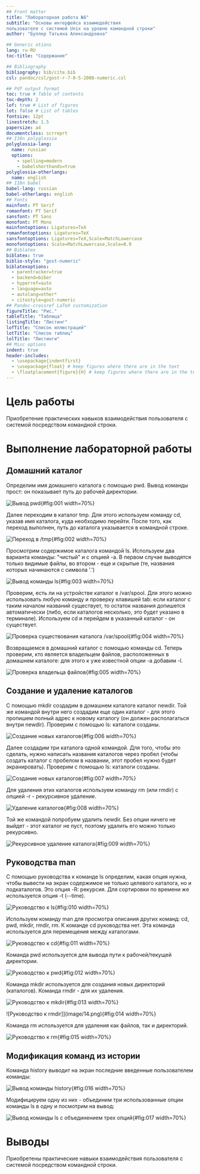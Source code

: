 ```yaml
---
## Front matter
title: "Лабораторная работа №6"
subtitle: "Основы интерфейса взаимодействия
пользователя с системой Unix на уровне командной строки"
author: "Буллер Татьяна Александровна"

## Generic otions
lang: ru-RU
toc-title: "Содержание"

## Bibliography
bibliography: bib/cite.bib
csl: pandoc/csl/gost-r-7-0-5-2008-numeric.csl

## Pdf output format
toc: true # Table of contents
toc-depth: 2
lof: true # List of figures
lot: false # List of tables
fontsize: 12pt
linestretch: 1.5
papersize: a4
documentclass: scrreprt
## I18n polyglossia
polyglossia-lang:
  name: russian
  options:
	- spelling=modern
	- babelshorthands=true
polyglossia-otherlangs:
  name: english
## I18n babel
babel-lang: russian
babel-otherlangs: english
## Fonts
mainfont: PT Serif
romanfont: PT Serif
sansfont: PT Sans
monofont: PT Mono
mainfontoptions: Ligatures=TeX
romanfontoptions: Ligatures=TeX
sansfontoptions: Ligatures=TeX,Scale=MatchLowercase
monofontoptions: Scale=MatchLowercase,Scale=0.9
## Biblatex
biblatex: true
biblio-style: "gost-numeric"
biblatexoptions:
  - parentracker=true
  - backend=biber
  - hyperref=auto
  - language=auto
  - autolang=other*
  - citestyle=gost-numeric
## Pandoc-crossref LaTeX customization
figureTitle: "Рис."
tableTitle: "Таблица"
listingTitle: "Листинг"
lofTitle: "Список иллюстраций"
lotTitle: "Список таблиц"
lolTitle: "Листинги"
## Misc options
indent: true
header-includes:
  - \usepackage{indentfirst}
  - \usepackage{float} # keep figures where there are in the text
  - \floatplacement{figure}{H} # keep figures where there are in the text
---
```


# Цель работы

Приобретение практических навыков взаимодействия пользователя с системой посредством командной строки.

# Выполнение лабораторной работы

## Домашний каталог

Определим имя домашнего каталога с помощью pwd. Вывод команды прост: он показывает путь до рабочей директории.

![Вывод pwd](image/1.png){#fig:001 width=70%}

Далее переходим в каталог tmp. Для этого используем команду cd, указав имя каталога, куда необходимо перейти. После того, как переход выполнен, путь до каталога указывается в командной строке.

![Переход в /tmp](image/2.png){#fig:002 width=70%}

Просмотрим содержимое каталога командой ls. Используем два варианта команды: "чистый" и с опцией -а. В первом случае выводятся только видимые файлы, во втором - еще и скрытые (те, названия которых начинаются с символа '.')

![Вывод команды ls](image/3.png){#fig:003 width=70%}

Проверим, есть ли на устройстве каталог е /var/spool. Для этого можно использовать любую команду и проверку клавишей tab: если каталог с таким началом названий существует, то остаток названия допишется автоматически (либо, если каталогов несколько, это будет указано в терминале). Используем cd и перейдем в указанный каталог - он существует.

![Проверка существования каталога /var/spool](image/4.png){#fig:004 width=70%}

Возвращаемся в домашний каталог с помощью команды cd. Теперь проверим, кто является владельцем файлов, расположенных в домашнем каталоге: для этого к уже известной опции -а добавим -l.

![Проверка владельца файлов](image/5.png){#fig:005 width=70%}

## Создание и удаление каталогов

С помощью mkdir создадим в домашнем каталоге каталог newdir. Той же командой внутри него создадим еще один каталог - для этого пропишем полный адрес к новому каталогу (он должен располагаться внутри newdir). Проверим с помощью ls: каталоги созданы.

![Создание новых каталогов](image/6.png){#fig:006 width=70%}

Далее создадим три каталога одной командой. Для того, чтобы это сделать, нужно написать названия каталогов через пробел (чтобы создать каталог с пробелом в названии, этот пробел нужно будет экранировать). Проверим с помощью ls: каталоги созданы.

![Создание новых каталогов](image/7.png){#fig:007 width=70%}

Для удаления этих каталогов используем команду rm (или rmdir) с опцией -r - рекурсивное удаление.

![Удаление каталогов](image/8.png){#fig:008 width=70%}

Той же командой попробуем удалить newdir. Без опции ничего не выйдет - этот каталог не пуст, поэтому удалить его можно только рекурсивно.

![Рекурсивное удаление каталога](image/9.png){#fig:009 width=70%}

## Руководства man

С помощью руководства к команде ls определим, какая опция нужна, чтобы вывести на экран содержимое не только целевого каталога, но и подкаталогов. Это опция -R: рекурсия. Для сортировки по времени же используется опция -t (--time).

![Руководство к ls](image/10.png){#fig:010 width=70%}

Используем команду man для просмотра описания других команд: cd, pwd, mkdir, rmdir, rm. 
К команде cd руководства нет. Эта команда используется для перемещения между каталогами.

![Руководство к cd](image/11.png){#fig:011 width=70%}

Команда pwd используется для вывода пути к рабочей/текущей директории.

![Руководство к pwd](image/12.png){#fig:012 width=70%}

Команда mkdir используется для создания новых директорий (каталогов). Команда rmdir - для их удаления.

![Руководство к mkdir](image/13.png){#fig:013 width=70%}

![Руководство к rmdir]](image/14.png){#fig:014 width=70%}

Команда rm используется для удаления как файлов, так и директорий.

![Руководство к rm](image/15.png){#fig:015 width=70%}

## Модификация команд из истории

Команда history выводит на экран последние введенные пользователем команды:

![Вывод команды history](image/16.png){#fig:016 width=70%}

Модифицируем одну из них - объединим три использованные опции команды ls в одну и посмотрим на вывод: 

![Вывод команды ls с объединением трех опций](image/17.png){#fig:017 width=70%}

# Выводы

Приобретены практические навыки взаимодействия пользователя с системой посредством командной строки.
